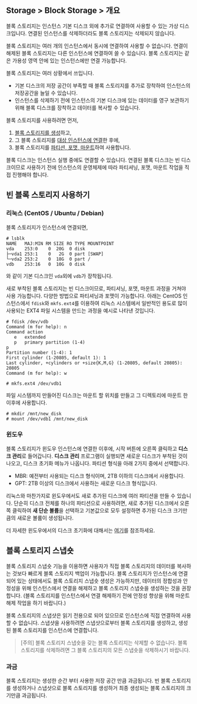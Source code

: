 ## Storage > Block Storage > 개요

블록 스토리지는 인스턴스 기본 디스크 외에 추가로 연결하여 사용할 수 있는 가상 디스크입니다. 연결된 인스턴스를 삭제하더라도 블록 스토리지는 삭제되지 않습니다.

블록 스토리지는 여러 개의 인스턴스에서 동시에 연결하여 사용할 수 없습니다. 연결이 해제된 블록 스토리지는 다른 인스턴스에 연결하여 쓸 수 있습니다. 블록 스토리지는 같은 가용성 영역 안에 있는 인스턴스에만 연결 가능합니다.

블록 스토리지는 여러 상황에서 쓰입니다. 

- 기본 디스크의 저장 공간이 부족할 때 블록 스토리지를 추가로 장착하여 인스턴스의 저장공간을 늘일 수 있습니다.
- 인스턴스를 삭제하기 전에 인스턴스의 기본 디스크에 있는 데이터를 영구 보관하기 위해 블록 디스크를 장착하고 데이터를 복사할 수 있습니다.

블록 스토리지를 사용하려면 먼저, 

1. [블록 스토리지를 생성](#_3)하고,
2. 그 블록 스토리지를 [대상 인스턴스에 연결](#_4)한 후에,
3. 블록 스토리지를 [파티션, 포맷, 마운트](#_5)하여 사용합니다.

블록 디스크는 인스턴스 실행 중에도 연결할 수 있습니다. 연결된 블록 디스크는 빈 디스크이므로 사용하기 전에 인스턴스의 운영체제에 따라 파티셔닝, 포맷, 마운트 작업을 직접 진행해야 합니다.


## 빈 블록 스토리지 사용하기
### 리눅스 (CentOS / Ubuntu / Debian)

블록 스토리지가 인스턴스에 연결되면,

	# lsblk
	NAME   MAJ:MIN RM SIZE RO TYPE MOUNTPOINT
	vda    253:0    0  20G  0 disk 
	├─vda1 253:1    0   2G  0 part [SWAP]
	└─vda2 253:2    0  18G  0 part /
	vdb    253:16   0  10G  0 disk

와 같이 기본 디스크인 `vda`외에 `vdb`가 장착됩니다.

새로 부착된 블록 스토리지는 빈 디스크이므로, 파티셔닝, 포맷, 마운트 과정을 거쳐야 사용 가능합니다. 다양한 방법으로 파티셔닝과 포맷이 가능합니다. 아래는 CentOS 인스턴스에서 `fdisk`와 `mkfs.ext4`를 이용하여 리눅스 시스템에서 일반적인 용도로 많이 사용되는 EXT4 파일 시스템을 만드는 과정을 예시로 나타낸 것입니다.

	# fdisk /dev/vdb
	Command (m for help): n
	Command action
	   e   extended
	   p   primary partition (1-4)
	p
	Partition number (1-4): 1
	First cylinder (1-20805, default 1): 1
	Last cylinder, +cylinders or +size{K,M,G} (1-20805, default 20805): 20805
	Command (m for help): w

	# mkfs.ext4 /dev/vdb1
	
파일 시스템까지 만들어진 디스크는 마운트 할 위치를 만들고 그 디렉토리에 마운트 한 이후에 사용합니다. 

	# mkdir /mnt/new_disk
	# mount /dev/vdb1 /mnt/new_disk


### 윈도우

블록 스토리지가 윈도우 인스턴스에 연결한 이후에, 시작 버튼에 오른쪽 클릭하고 **디스크 관리**로 들어갑니다. **디스크 관리** 프로그램이 실행되면 새로운 디스크가 부착된 것이 나오고, 디스크 초기화 메뉴가 나옵니다. 파티션 형식을 아래 2가지 중에서 선택합니다.

* MBR: 예전부터 사용되는 디스크 형식이며, 2TB 이하의 디스크에서 사용합니다.
* GPT: 2TB 이상의 디스크에서 사용하는 새로운 디스크 형식입니다.

리눅스와 마찬가지로 윈도우에서도 새로 추가된 디스크에 여러 파티션을 만들 수 있습니다. 단순히 디스크 전체를 하나의 파티션으로 사용하려면, 새로 추가된 디스크에서 오른쪽 클릭하여 **새 단순 볼륨**을 선택하고 기본값으로 모두 설정하면 추가된 디스크 크기만큼의 새로운 볼륨이 생성됩니다.

더 자세한 윈도우에서의 디스크 초기화에 대해서는 [여기](https://docs.microsoft.com/ko-kr/windows-server/storage/disk-management/initialize-new-disks)를 참조하세요.


## 블록 스토리지 스냅숏

블록 스토리지 스냅숏 기능을 이용하면 사용자가 직접 블록 스토리지의 데이터를 복사하는 것보다 빠르게 블록 스토리지 백업이 가능합니다. 블록 스토리지가 인스턴스에 연결되어 있는 상태에서도 블록 스토리지 스냅숏 생성은 가능하지만, 데이터의 정합성과 안정성을 위해 인스턴스에서 연결을 해제하고 블록 스토리지 스냅숏을 생성하는 것을 권장합니다. (블록 스토리지를 인스턴스에서 연결 해제하기 전에 안정성 향상을 위해 마운트 해제 작업을 하기 바랍니다.)

블록 스토리지의 스냅샷은 읽기 전용으로 되어 있으므로 인스턴스에 직접 연결하여 사용할 수 없습니다. 스냅샷을 사용하려면 스냅샷으로부터 블록 스토리지를 생성하고, 생성된 블록 스토리지를 인스턴스에 연결합니다.

> [주의]
블록 스토리지 스냅숏을 갖는 블록 스토리지는 삭제할 수 없습니다. 블록 스토리지를 삭제하려면 그 블록 스토리지의 모든 스냅숏을 삭제하시기 바랍니다.

### 과금

블록 스토리지는 생성한 순간 부터 사용한 저장 공간 만큼 과금됩니다. 빈 블록 스토리지를 생성하거나 스냅샷으로 블록 스토리지를 생성하거 최종 생성되는 블록 스토리지의 크기만큼 과금됩니다.
